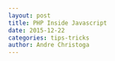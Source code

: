 ```yaml
---
layout: post
title: PHP Inside Javascript
date: 2015-12-22
categories: tips-tricks
author: Andre Christoga
---
```


